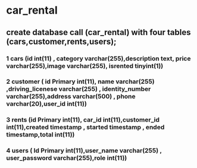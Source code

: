 # car_rental
## create database call (car_rental) with four tables (cars,customer,rents,users);
### 1 cars (id 	int(11) ,	category	varchar(255),description	text,	price	varchar(255),image	varchar(255),	isrented	tinyint(1))
### 2 customer (	id Primary	int(11),	name	varchar(255)	,driving_licenese	varchar(255)	,	identity_number	varchar(255),address	varchar(500)	,	phone	varchar(20),user_id	int(11))
### 3 rents (id Primary	int(11),	car_id	int(11),customer_id	int(11),created	timestamp	,	started	timestamp	,	ended	timestamp,total	int(11))
### 4 users (	Id Primary	int(11),user_name	varchar(255)	,	user_password	varchar(255),role	int(11))
